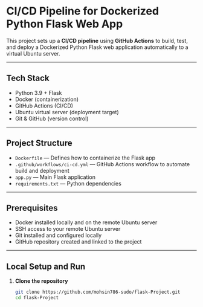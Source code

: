 # CI/CD Pipeline for Dockerized Python Flask Web App

This project sets up a **CI/CD pipeline** using **GitHub Actions** to build, test, and deploy a Dockerized Python Flask web application automatically to a virtual Ubuntu server.

---

## Tech Stack

- Python 3.9 + Flask
- Docker (containerization)
- GitHub Actions (CI/CD)
- Ubuntu virtual server (deployment target)
- Git & GitHub (version control)

---

## Project Structure

- `Dockerfile` — Defines how to containerize the Flask app
- `.github/workflows/ci-cd.yml` — GitHub Actions workflow to automate build and deployment
- `app.py` — Main Flask application
- `requirements.txt` — Python dependencies

---

## Prerequisites

- Docker installed locally and on the remote Ubuntu server
- SSH access to your remote Ubuntu server
- Git installed and configured locally
- GitHub repository created and linked to the project

---

## Local Setup and Run

1. **Clone the repository**

   ```bash
   git clone https://github.com/mohsin786-sudo/flask-Project.git
   cd flask-Project
